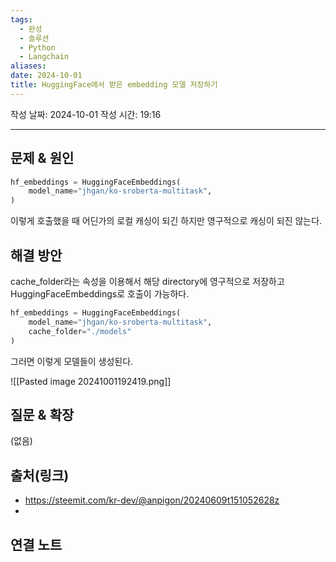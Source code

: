 ```yaml
---
tags:
  - 완성
  - 솔루션
  - Python
  - Langchain
aliases: 
date: 2024-10-01
title: HuggingFace에서 받은 embedding 모델 저장하기
---
```

작성 날짜: 2024-10-01
작성 시간: 19:16


----

## 문제 & 원인

```python
hf_embeddings = HuggingFaceEmbeddings(
    model_name="jhgan/ko-sroberta-multitask",
)
```

이렇게 호출했을 때 어딘가의 로컬 캐싱이 되긴 하지만 영구적으로 캐싱이 되진 않는다.
## 해결 방안

cache_folder라는 속성을 이용해서 해당 directory에 영구적으로 저장하고 HuggingFaceEmbeddings로 호출이 가능하다.

```python
hf_embeddings = HuggingFaceEmbeddings(
    model_name="jhgan/ko-sroberta-multitask",
    cache_folder="./models"
)
```

그러면 이렇게 모델들이 생성된다.

![[Pasted image 20241001192419.png]]
## 질문 & 확장

(없음)

## 출처(링크)

- https://steemit.com/kr-dev/@anpigon/20240609t151052628z
- 
## 연결 노트
